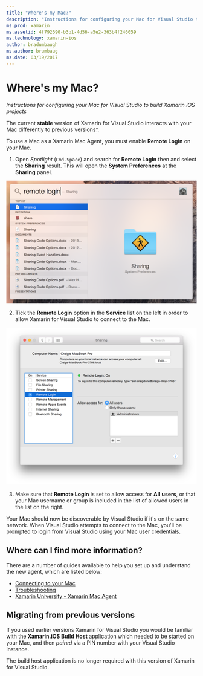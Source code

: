 ```yaml
---
title: "Where's my Mac?"
description: "Instructions for configuring your Mac for Visual Studio to build Xamarin.iOS projects"
ms.prod: xamarin
ms.assetid: 4f792690-b3b1-4d56-a5e2-363b4f246059
ms.technology: xamarin-ios
author: bradumbaugh
ms.author: brumbaug
ms.date: 03/19/2017
---
```


# Where's my Mac?

_Instructions for configuring your Mac for Visual Studio to build Xamarin.iOS projects_

The current **stable** version of Xamarin for Visual Studio interacts with your
Mac differently to previous versions[^](#earlier-versions).

To use a Mac as a Xamarin Mac Agent, you must enable **Remote Login** on your Mac.

1. Open *Spotlight* (`Cmd-Space`) and search for **Remote Login** then
and select the **Sharing** result. This will open the **System Preferences** at the **Sharing** panel.

  ![](visual-studio-ssh-images/spotlight.png "Spotlight search for remote login")

2. Tick the **Remote Login** option in the **Service** list on the left in order
to allow Xamarin for Visual Studio to connect to the Mac.

  ![](visual-studio-ssh-images/sharing.png "Tick the Remote Login option in the Service list")

3. Make sure that **Remote Login** is set to allow access for **All users**,
or that your Mac username or group is included in the list of allowed users
in the list on the right.

Your Mac should now be discoverable by Visual Studio if it's on the same network.
When Visual Studio attempts to connect to the Mac, you'll be prompted to login
from Visual Studio using your Mac user credentials.

## Where can I find more information?

There are a number of guides available to help you set up and understand the new agent, which are listed below:

- [Connecting to your Mac](~/ios/get-started/installation/windows/connecting-to-mac/index.md)
- [Troubleshooting](~/ios/get-started/installation/windows/connecting-to-mac/troubleshooting.md)
- [Xamarin University - Xamarin Mac Agent](https://university.xamarin.com/lightninglectures/xamarin-mac-agent)

<a name="earlier-versions" />

## Migrating from previous versions

If you used earlier versions Xamarin for Visual Studio you would be familiar
with the **Xamarin.iOS Build Host** application which needed to be started
on your Mac, and then *paired* via a PIN number with your Visual Studio instance.

The build host application is no longer required with this version of
Xamarin for Visual Studio.
